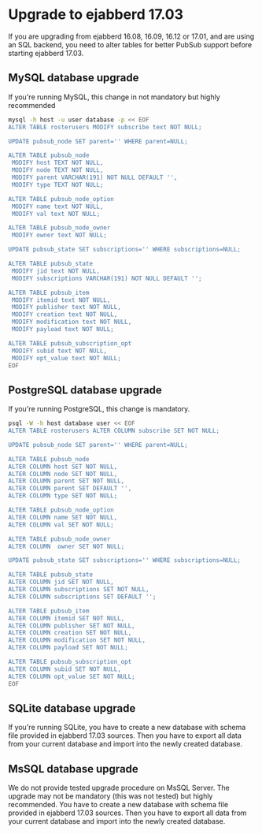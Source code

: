 # Upgrade to ejabberd 17.03

If you are upgrading from ejabberd 16.08, 16.09, 16.12 or 17.01, and
are using an SQL backend, you need to alter tables for better
PubSub support before starting ejabberd 17.03.

## MySQL database upgrade

If you're running MySQL, this change in not mandatory but highly recommended

``` bash
mysql -h host -u user database -p << EOF
ALTER TABLE rosterusers MODIFY subscribe text NOT NULL;

UPDATE pubsub_node SET parent='' WHERE parent=NULL;

ALTER TABLE pubsub_node
 MODIFY host TEXT NOT NULL,
 MODIFY node TEXT NOT NULL,
 MODIFY parent VARCHAR(191) NOT NULL DEFAULT '',
 MODIFY type TEXT NOT NULL;

ALTER TABLE pubsub_node_option 
 MODIFY name text NOT NULL,
 MODIFY val text NOT NULL;

ALTER TABLE pubsub_node_owner
 MODIFY owner text NOT NULL;

UPDATE pubsub_state SET subscriptions='' WHERE subscriptions=NULL;

ALTER TABLE pubsub_state
 MODIFY jid text NOT NULL,
 MODIFY subscriptions VARCHAR(191) NOT NULL DEFAULT '';

ALTER TABLE pubsub_item
 MODIFY itemid text NOT NULL,
 MODIFY publisher text NOT NULL,
 MODIFY creation text NOT NULL,
 MODIFY modification text NOT NULL,
 MODIFY payload text NOT NULL;

ALTER TABLE pubsub_subscription_opt
 MODIFY subid text NOT NULL,
 MODIFY opt_value text NOT NULL;
EOF
```

## PostgreSQL database upgrade

If you're running PostgreSQL, this change is mandatory.

``` bash
psql -W -h host database user << EOF
ALTER TABLE rosterusers ALTER COLUMN subscribe SET NOT NULL;

UPDATE pubsub_node SET parent='' WHERE parent=NULL;

ALTER TABLE pubsub_node
ALTER COLUMN host SET NOT NULL,
ALTER COLUMN node SET NOT NULL,
ALTER COLUMN parent SET NOT NULL,
ALTER COLUMN parent SET DEFAULT '',
ALTER COLUMN type SET NOT NULL;

ALTER TABLE pubsub_node_option 
ALTER COLUMN name SET NOT NULL,
ALTER COLUMN val SET NOT NULL;

ALTER TABLE pubsub_node_owner
ALTER COLUMN  owner SET NOT NULL;

UPDATE pubsub_state SET subscriptions='' WHERE subscriptions=NULL;

ALTER TABLE pubsub_state
ALTER COLUMN jid SET NOT NULL,
ALTER COLUMN subscriptions SET NOT NULL,
ALTER COLUMN subscriptions SET DEFAULT '';

ALTER TABLE pubsub_item
ALTER COLUMN itemid SET NOT NULL,
ALTER COLUMN publisher SET NOT NULL,
ALTER COLUMN creation SET NOT NULL,
ALTER COLUMN modification SET NOT NULL,
ALTER COLUMN payload SET NOT NULL;

ALTER TABLE pubsub_subscription_opt
ALTER COLUMN subid SET NOT NULL,
ALTER COLUMN opt_value SET NOT NULL;
EOF
```

## SQLite database upgrade

If you're running SQLite, you have to create a new database with schema file
provided in ejabberd 17.03 sources. Then you have to export all data from your
current database and import into the newly created database.

## MsSQL database upgrade

We do not provide tested upgrade procedure on MsSQL Server.
The upgrade may not be mandatory (this was not tested) but highly recommended.
You have to create a new database with schema file provided in ejabberd 17.03
sources. Then you have to export all data from your current database and import
into the newly created database.
